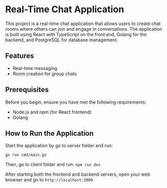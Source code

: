 # Real-Time Chat Application

This project is a real-time chat application that allows users to create chat rooms where others can join and engage in conversations. The application is built using React with TypeScript on the front end, Golang for the backend, and PostgreSQL for database management.

## Features

- Real-time messaging
- Room creation for group chats

## Prerequisites

Before you begin, ensure you have met the following requirements:

- Node.js and npm (for React frontend)
- Golang

## How to Run the Application
Start the application by go to server folder and run:

```go run cmd/main.go```

Then, go to client folder and run:
```npm run dev```

After starting both the frontend and backend servers, open your web browser and go to `http://localhost:3000`
